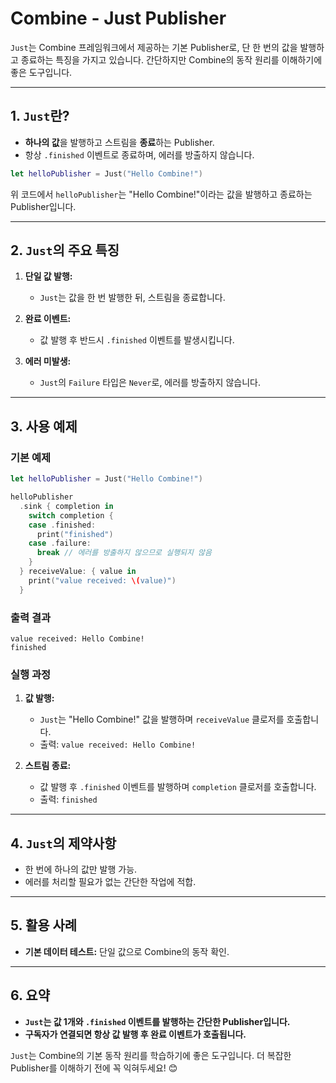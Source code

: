 # Combine - Just Publisher

`Just`는 Combine 프레임워크에서 제공하는 기본 Publisher로, 단 한 번의 값을 발행하고 종료하는 특징을 가지고 있습니다. 간단하지만 Combine의 동작 원리를 이해하기에 좋은 도구입니다.

---

## 1. `Just`란?
- **하나의 값**을 발행하고 스트림을 **종료**하는 Publisher.
- 항상 `.finished` 이벤트로 종료하며, 에러를 방출하지 않습니다.

```swift
let helloPublisher = Just("Hello Combine!")
```

위 코드에서 `helloPublisher`는 "Hello Combine!"이라는 값을 발행하고 종료하는 Publisher입니다.

---

## 2. `Just`의 주요 특징
1. **단일 값 발행:**
   - `Just`는 값을 한 번 발행한 뒤, 스트림을 종료합니다.
   
2. **완료 이벤트:**
   - 값 발행 후 반드시 `.finished` 이벤트를 발생시킵니다.

3. **에러 미발생:**
   - `Just`의 `Failure` 타입은 `Never`로, 에러를 방출하지 않습니다.

---

## 3. 사용 예제

### 기본 예제
```swift
let helloPublisher = Just("Hello Combine!")

helloPublisher
  .sink { completion in
    switch completion {
    case .finished:
      print("finished")
    case .failure:
      break // 에러를 방출하지 않으므로 실행되지 않음
    }
  } receiveValue: { value in
    print("value received: \(value)")
  }
```

### 출력 결과
```
value received: Hello Combine!
finished
```

### 실행 과정
1. **값 발행:**
   - `Just`는 "Hello Combine!" 값을 발행하며 `receiveValue` 클로저를 호출합니다.
   - 출력: `value received: Hello Combine!`

2. **스트림 종료:**
   - 값 발행 후 `.finished` 이벤트를 발행하며 `completion` 클로저를 호출합니다.
   - 출력: `finished`

---

## 4. `Just`의 제약사항
- 한 번에 하나의 값만 발행 가능.
- 에러를 처리할 필요가 없는 간단한 작업에 적합.

---

## 5. 활용 사례
- **기본 데이터 테스트:** 단일 값으로 Combine의 동작 확인.

---

## 6. 요약
- **`Just`는 값 1개와 `.finished` 이벤트를 발행하는 간단한 Publisher입니다.**
- **구독자가 연결되면 항상 값 발행 후 완료 이벤트가 호출됩니다.**

`Just`는 Combine의 기본 동작 원리를 학습하기에 좋은 도구입니다. 더 복잡한 Publisher를 이해하기 전에 꼭 익혀두세요! 😊

